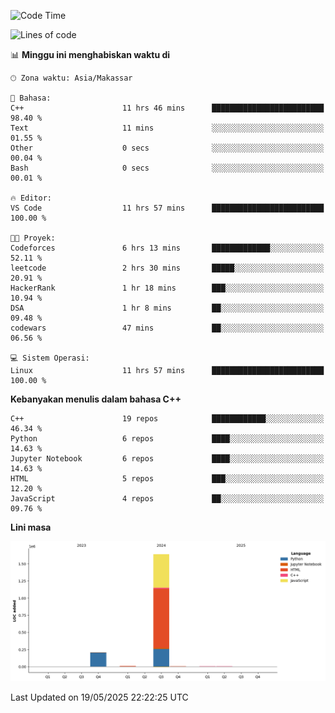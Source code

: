 <!--START_SECTION:waka-->
![Code Time](http://img.shields.io/badge/Code%20Time-218%20hrs%2041%20mins-blue)

![Lines of code](https://img.shields.io/badge/Sejak%20Hello%20World%20aku%20telah%20menulis-1.9%20million%20baris%20kode-blue)

📊 **Minggu ini menghabiskan waktu di** 

```text
🕑︎ Zona waktu: Asia/Makassar

💬 Bahasa: 
C++                      11 hrs 46 mins      █████████████████████████   98.40 % 
Text                     11 mins             ░░░░░░░░░░░░░░░░░░░░░░░░░   01.55 % 
Other                    0 secs              ░░░░░░░░░░░░░░░░░░░░░░░░░   00.04 % 
Bash                     0 secs              ░░░░░░░░░░░░░░░░░░░░░░░░░   00.01 % 

🔥 Editor: 
VS Code                  11 hrs 57 mins      █████████████████████████   100.00 % 

🐱‍💻 Proyek: 
Codeforces               6 hrs 13 mins       █████████████░░░░░░░░░░░░   52.11 % 
leetcode                 2 hrs 30 mins       █████░░░░░░░░░░░░░░░░░░░░   20.91 % 
HackerRank               1 hr 18 mins        ███░░░░░░░░░░░░░░░░░░░░░░   10.94 % 
DSA                      1 hr 8 mins         ██░░░░░░░░░░░░░░░░░░░░░░░   09.48 % 
codewars                 47 mins             ██░░░░░░░░░░░░░░░░░░░░░░░   06.56 % 

💻 Sistem Operasi: 
Linux                    11 hrs 57 mins      █████████████████████████   100.00 % 
```

**Kebanyakan menulis dalam bahasa C++** 

```text
C++                      19 repos            ████████████░░░░░░░░░░░░░   46.34 % 
Python                   6 repos             ████░░░░░░░░░░░░░░░░░░░░░   14.63 % 
Jupyter Notebook         6 repos             ████░░░░░░░░░░░░░░░░░░░░░   14.63 % 
HTML                     5 repos             ███░░░░░░░░░░░░░░░░░░░░░░   12.20 % 
JavaScript               4 repos             ██░░░░░░░░░░░░░░░░░░░░░░░   09.76 % 
```



**Lini masa**

![Lines of Code chart](https://raw.githubusercontent.com/yusuf601/yusuf601/main/assets/bar_graph.png)


 Last Updated on 19/05/2025 22:22:25 UTC
<!--END_SECTION:waka-->
